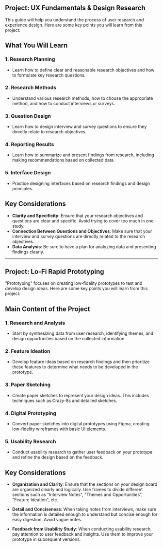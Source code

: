 ## Project: UX Fundamentals & Design Research
This guide will help you understand the process of user research and experience design. Here are some key points you will learn from this project:

## What You Will Learn

### 1. Research Planning
- Learn how to define clear and reasonable research objectives and how to formulate key research questions.

### 2. Research Methods
- Understand various research methods, how to choose the appropriate method, and how to conduct interviews or surveys.

### 3. Question Design
- Learn how to design interview and survey questions to ensure they directly relate to research objectives.

### 4. Reporting Results
- Learn how to summarize and present findings from research, including making recommendations based on collected data.

### 5. Interface Design
- Practice designing interfaces based on research findings and design principles.

## Key Considerations

- **Clarity and Specificity**: Ensure that your research objectives and questions are clear and specific. Avoid trying to cover too much in one study.
- **Connection Between Questions and Objectives**: Make sure that your interview and survey questions are directly related to the research objectives.
- **Data Analysis**: Be sure to have a plan for analyzing data and presenting findings clearly.

---------------------------------------------------------------------------------------------------------------------------

## Project: Lo-Fi Rapid Prototyping

"Prototyping" focuses on creating low-fidelity prototypes to test and develop design ideas. Here are some key points you will learn from this project:

## Main Content of the Project

### 1. Research and Analysis
- Start by synthesizing data from user research, identifying themes, and design opportunities based on the collected information.

### 2. Feature Ideation
- Develop feature ideas based on research findings and then prioritize these features to determine what needs to be developed in the prototype.

### 3. Paper Sketching
- Create paper sketches to represent your design ideas. This includes techniques such as Crazy-8s and detailed sketches.

### 4. Digital Prototyping
- Convert paper sketches into digital prototypes using Figma, creating low-fidelity wireframes with basic UI elements.

### 5. Usability Research
- Conduct usability research to gather user feedback on your prototype and refine the design based on the feedback.

## Key Considerations

- **Organization and Clarity**: Ensure that the sections on your design board are organized clearly and logically. Use frames to divide different sections such as "Interview Notes", "Themes and Opportunities", "Feature Ideation", etc.

- **Detail and Conciseness**: When taking notes from interviews, make sure the information is detailed enough to understand but concise enough for easy digestion. Avoid vague notes.

- **Feedback from Usability Study**: When conducting usability research, pay attention to user feedback and insights. Use them to improve your prototype in subsequent versions.

